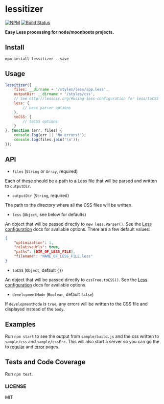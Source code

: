 lessitizer
===============

[![NPM](https://nodei.co/npm/lessitizer.png)](https://nodei.co/npm/lessitizer/)
[![Build Status](https://travis-ci.org/lukekarrys/lessitizer.png?branch=master)](https://travis-ci.org/lukekarrys/lessitizer)

**Easy Less processing for node/moonboots projects.**


## Install

`npm install lessitizer --save`


## Usage

```js
lessitizer({
    files: __dirname + '/styles/less/app.less',
    outputDir: __dirname + '/styles/css',
    // See http://lesscss.org/#using-less-configuration for less/toCSS options
    less: {
        // Less parser options
    },
    toCSS: {
        // toCSS options
    }
}, function (err, files) {
    console.log(err || 'No errors!');
    console.log(files.join('\n'));
});
```


## API

- `files` (`String` or `Array`, required)

Each of these should be a path to a Less file that will be parsed and written to `outputDir`.

- `outputDir` (`String`, required)

The path to the directory where all the CSS files will be written.

- `less` (`Object`, see below for defaults)

An object that will be passed directly to `new less.Parser()`. See the [Less configuration](http://lesscss.org/#using-less-configuration) docs for available options. There are a few default values:

```json
{
    "optimization": 1,
    "relativeUrls": true,
    "paths": [DIR_OF_LESS_FILE],
    "filename": "NAME_OF_LESS_FILE.less"
}
```

- `toCSS` (`Object`, default `{}`)

An object that will be passed directly to `cssTree.toCSS()`. See the [Less configuration](http://lesscss.org/#using-less-configuration) docs for available options.

- `developmentMode` (`Boolean`, default `false`)

If `developmentMode` is `true`, any errors will be written to the CSS file and displayed instead of the `body`.


## Examples

Run `npm start` to see the output from `sample/build.js` and the css written to `sample/css` and `sample/cssErr`. This will also start a server so you can go the to [regular](http://localhost:8000/) and [error](http://localhost:8000/error.html) pages.


## Tests and Code Coverage

Run `npm test`.


### LICENSE

MIT